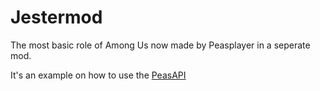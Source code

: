 # Jestermod
The most basic role of Among Us now made by Peasplayer in a seperate mod.

It's an example on how to use the [PeasAPI](https://github.com/Peasplayer/PeasAP)
